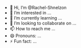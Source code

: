 - 👋 Hi, I’m @Rachel-Shnelzon
- 👀 I’m interested in ...
- 🌱 I’m currently learning ...
- 💞️ I’m looking to collaborate on ...
- 📫 How to reach me ...
- 😄 Pronouns: ...
- ⚡ Fun fact: ...

<!---
Rachel-Shnelzon/Rachel-Shnelzon is a ✨ special ✨ repository because its `README.md` (this file) appears on your GitHub profile.
You can click the Preview link to take a look at your changes.
--->
